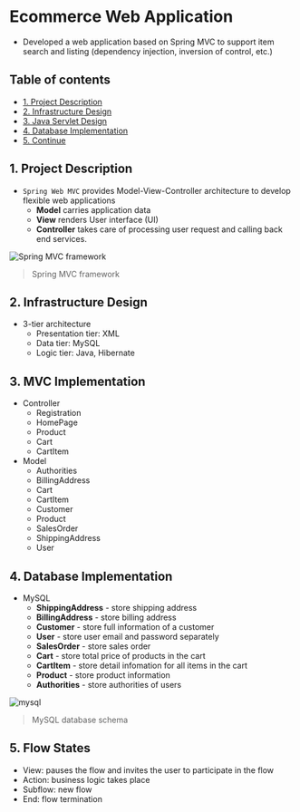 # Ecommerce Web Application
- Developed a web application based on Spring MVC to support item search and listing (dependency injection, inversion of control, etc.)

## Table of contents
* [1. Project Description](#1-project-descriptions)
* [2. Infrastructure Design](#2-infrastructure-design)
* [3. Java Servlet Design](#3-java-servlet-design)
* [4. Database Implementation](#4-database-implementation)
* [5. Continue](#5-continue...)

## 1. Project Description 

- `Spring Web MVC` provides Model-View-Controller architecture to develop flexible web applications
   * **Model** carries application data
   * **View** renders User interface (UI)
   * **Controller** takes care of processing user request and calling back end services.
   
![Spring MVC framework](https://raw.githubusercontent.com/MoonSulong/Ecommerce/master/img/SpringMVC.png)
> Spring MVC framework

## 2. Infrastructure Design
- 3-tier architecture
   * Presentation tier: XML
   * Data tier: MySQL
   * Logic tier: Java, Hibernate

## 3. MVC Implementation
- Controller
   * Registration
   * HomePage
   * Product
   * Cart
   * CartItem
- Model
   * Authorities
   * BillingAddress
   * Cart
   * CartItem   
   * Customer
   * Product
   * SalesOrder
   * ShippingAddress
   * User

## 4. Database Implementation
- MySQL
   * **ShippingAddress** - store shipping address
   * **BillingAddress** - store billing address
   * **Customer** - store full information of a customer
   * **User** - store user email and password separately 
   * **SalesOrder** - store sales order 
   * **Cart** - store total price of products in the cart
   * **CartItem** - store detail infomation for all items in the cart 
   * **Product** - store product information
   * **Authorities** - store authorities of users
   

![mysql](https://raw.githubusercontent.com/MoonSulong/Ecommerce/master/img/mysql.png)
> MySQL database schema

## 5. Flow States
- View: pauses the flow and invites the user to participate in the flow
- Action: business logic takes place
- Subflow: new flow
- End: flow termination

